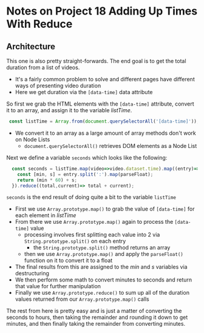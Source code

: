# Notes on Project 18 Adding Up Times With Reduce

## Architecture

This one is also pretty straight-forwards. The end goal is to get the total duration from a list of videos.
  - It's a fairly common problem to solve and different pages have different ways of presenting video duration
  - Here we get duration via the `[data-time]` data attribute

So first we grab the HTML elements with the `[data-time]` attribute, convert it to an array, and assign it to the variable *listTime*.
  ```javascript
   const listTime = Array.from(document.querySelectorAll('[data-time]'));
  ```
  - We convert it to an array as a large amount of array methods don't work on Node Lists
    - `document.querySelectorAll()` retrieves DOM elements as a Node List

Next we define a variable `seconds` which looks like the following:
  ```javascript
    const seconds = listTime.map(video=>video.dataset.time).map((entry)=>{
      const [min, s] = entry.split(':').map(parseFloat);
      return (min * 60) + s;
    }).reduce((total,current)=> total + current);
  ```
`seconds` is the end result of doing quite a bit to the variable `listTime`
  - First we use `Array.prototype.map()` to grab the value of `[data-time]` for each element in *listTime*
  - From there we use `Array.prototype.map()` again to process the `[data-time]` value
    - processing involves first splitting each value into 2 via `String.prototype.split()` on each entry
      - the `String.prototype.split()` method returns an array
    - then we use `Array.prototype.map()` and apply the `parseFloat()` function on it to convert it to a float
  - The final results from this are assigned to the *min* and *s* variables via destructuring
  - We then perform some math to convert minutes to seconds and return that value for further manipulation
  - Finally we use `Array.prototype.reduce()` to sum up all of the duration values returned from our `Array.prototype.map()` calls

  The rest from here is pretty easy and is just a matter of converting the seconds to hours, then taking the remainder and rounding it down to get minutes, and then finally taking the remainder from converting minutes.